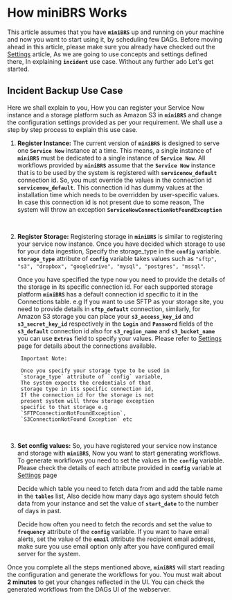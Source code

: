 # How miniBRS Works

This article assumes that you have **`miniBRS`** up and running on your machine and now you want to start using it, by scheduling
few DAGs. Before moving ahead in this article, please make sure you already have checked out the [Settings](settings.md)
article, As we are going to use concepts and settings defined there, In explaining **`incident`** use case. Without any further ado
Let's get started.  

## Incident Backup Use Case

Here we shall explain to you, How you can register your Service Now instance and a storage platform such as Amazon S3 in **`miniBRS`** 
and change the configuration settings provided as per your requirement. We shall use a step by step process to explain this use case.

1. **Register Instance:** The current version of **`miniBRS`** is designed to serve one **`Service Now`** instance at a 
    time. This means, a single instance of **`miniBRS`** must be dedicated to a single instance of **`Service Now`**. All workflows provided by **`miniBRS`** assume that the **`Service Now`** instance that is to be used by the system is registered with **`servicenow_default`** connection id. So, you must override the values in the connection id 
    **`servicenow_default`**. This connection id has dummy values at the installation time which needs to be overridden by user-specific values. In case this connection id is not present due to some reason, The system will throw an exception
    **`ServiceNowConnectionNotFoundException`**
    
    <br/>
    
2. **Register Storage:** Registering storage in **`miniBRS`** is similar to registering your service now instance. 
    Once you have decided which storage to use for your data ingestion, Specify the storage_type in the **`config`** 
    variable. **`storage_type`** attribute of **`config`** variable takes values such as `"sftp", "s3", "dropbox", "googledrive", "mysql", "postgres", "mssql"`. 
    
    Once you have specified the type now you need to provide the details of the storage in its specific connection id.
    For each supported storage platform **`miniBRS`** has a default connection id specific to it in the Connections table. 
    e.g If you want to use SFTP as your storage site, you need to provide details in **`sftp_default`** connection, similarly,
    for Amazon S3 storage you can place your **`s3_access_key_id`** and **`s3_secret_key_id`** respectively in the **`Login`**
    and **`Password`** fields of the **`s3_default`** connection id also for **`s3_region_name`** and **`s3_bucket_name`**
    you can use **`Extras`** field to specify your values. Please refer to [Settings](settings.md#connections) page for
    details about the connections available.
    
        Important Note:
         
        Once you specify your storage type to be used in 
        `storage_type` attribute of `config` variable, 
        The system expects the credentials of that 
        storage type in its specific connection id, 
        If the connection id for the storage is not
        present system will throw storage exception 
        specific to that storage e.g 
        `SFTPConnectionNotFoundException`, 
        `S3ConnectionNotFound Exception` etc
    <br/>
      
3. **Set config values:** So, you have registered your service now instance and storage with **`miniBRS`**, Now you want to start generating workflows. To generate workflows you need to set the values in the **`config`** variable.
    Please check the details of each attribute provided in **`config`** variable at [Settings](settings.md#variables) page
    
    Decide which table you need to fetch data from and add the table name in the **`tables`** list, Also decide how many days ago system should fetch data from your instance and set the value of **`start_date`** to the number of days in past.
    
    Decide how often you need to fetch the records and set the value to **`frequency`** attribute of the **`config`** variable.
    If you want to have email alerts, set the value of the **`email`** attribute the recipient email address, make sure you use email option only after you have configured email server for the system.
    
    
Once you complete all the steps mentioned above, **`miniBRS`** will start reading the configuration and generate the workflows
for you. You must wait about **2 minutes** to get your changes reflected in the UI. You can check the generated workflows
from the DAGs UI of the webserver.

<br/>  
